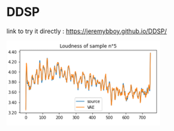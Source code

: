 # DDSP

link to try it directly : 
https://jeremybboy.github.io/DDSP/

     

![Semantic description of image](Images/loudness_5.png "Image Title")

